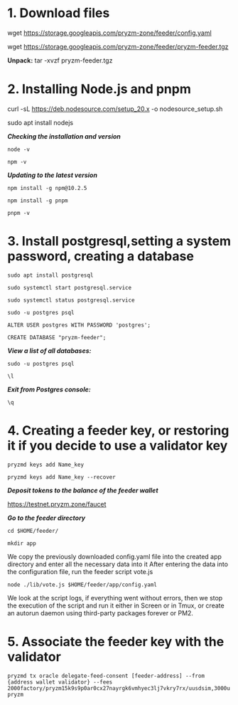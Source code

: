# 1. Download files
wget https://storage.googleapis.com/pryzm-zone/feeder/config.yaml

wget https://storage.googleapis.com/pryzm-zone/feeder/pryzm-feeder.tgz

**Unpack:**
tar -xvzf pryzm-feeder.tgz
# 2. Installing Node.js and pnpm
curl -sL https://deb.nodesource.com/setup_20.x -o nodesource_setup.sh

sudo apt install nodejs

***Checking the installation and version***

```node -v```

```npm -v```

***Updating to the latest version***

```npm install -g npm@10.2.5```

```npm install -g pnpm```

```pnpm -v```

# 3. Install postgresql,setting a system password, creating a database

```sudo apt install postgresql```

```sudo systemctl start postgresql.service```

```sudo systemctl status postgresql.service```

```sudo -u postgres psql```

```ALTER USER postgres WITH PASSWORD 'postgres';```

```CREATE DATABASE "pryzm-feeder";```

***View a list of all databases:***

```sudo -u postgres psql```

```\l```

***Exit from Postgres console:***

```\q```

# 4. Creating a feeder key, or restoring it if you decide to use a validator key

```pryzmd keys add Name_key```

```pryzmd keys add Name_key --recover```

***Deposit tokens to the balance of the feeder wallet***

https://testnet.pryzm.zone/faucet

***Go to the feeder directory***

```cd $HOME/feeder/```

```mkdir app```

We copy the previously downloaded config.yaml file into the created app directory and enter all the necessary data into it
After entering the data into the configuration file, run the feeder script vote.js

```node ./lib/vote.js $HOME/feeder/app/config.yaml```

We look at the script logs, if everything went without errors, then we stop the execution of the script and run it either in Screen or in Tmux,
or create an autorun daemon using third-party packages forever or PM2.
# 5. Associate the feeder key with the validator
```pryzmd tx oracle delegate-feed-consent [feeder-address] --from {address wallet validator} --fees 2000factory/pryzm15k9s9p0ar0cx27nayrgk6vmhyec3lj7vkry7rx/uusdsim,3000upryzm```
